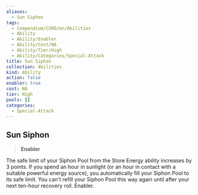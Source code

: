 ```yaml
---
aliases:
  - Sun Siphon
tags:
  - Compendium/CSRD/en/Abilities
  - Ability
  - Ability/Enabler
  - Ability/Cost/NA
  - Ability/Tier/High
  - Ability/Categories/Special-Attack
title: Sun Siphon
collection: Abilities
kind: Ability
action: false
enabler: true
cost: NA
tier: High
pools: []
categories:
  - Special-Attack
---
```

## Sun Siphon    
>**Enabler**  
    
The safe limit of your Siphon Pool from the Store Energy ability increases by 3 points. If you spend an hour in sunlight (or an hour in contact with a suitable powerful energy source), you automatically fill your Siphon Pool to its safe limit. You can't refill your Siphon Pool this way again until after your next ten-hour recovery roll. Enabler.